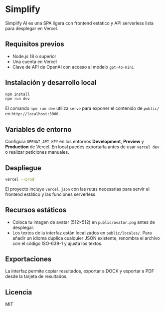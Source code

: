 # Simplify

Simplify AI es una SPA ligera con frontend estático y API serverless lista para desplegar en Vercel.

## Requisitos previos

- Node.js 18 o superior
- Una cuenta en Vercel
- Clave de API de OpenAI con acceso al modelo `gpt-4o-mini`

## Instalación y desarrollo local

```bash
npm install
npm run dev
```

El comando `npm run dev` utiliza `serve` para exponer el contenido de `public/` en `http://localhost:3000`.

## Variables de entorno

Configura `OPENAI_API_KEY` en los entornos **Development**, **Preview** y **Production** de Vercel. En local puedes exportarla antes de usar `vercel dev` o realizar peticiones manuales.

## Despliegue

```bash
vercel --prod
```

El proyecto incluye `vercel.json` con las rutas necesarias para servir el frontend estático y las funciones serverless.

## Recursos estáticos

- Coloca tu imagen de avatar (512×512) en `public/avatar.png` antes de desplegar.
- Los textos de la interfaz están localizados en `public/locales/`. Para añadir un idioma duplica cualquier JSON existente, renombra el archivo con el código ISO-639-1 y ajusta los textos.

## Exportaciones

La interfaz permite copiar resultados, exportar a DOCX y exportar a PDF desde la tarjeta de resultados.

## Licencia

MIT

<!--
sitemap.txt
/
/api/ai
/api/health
-->
